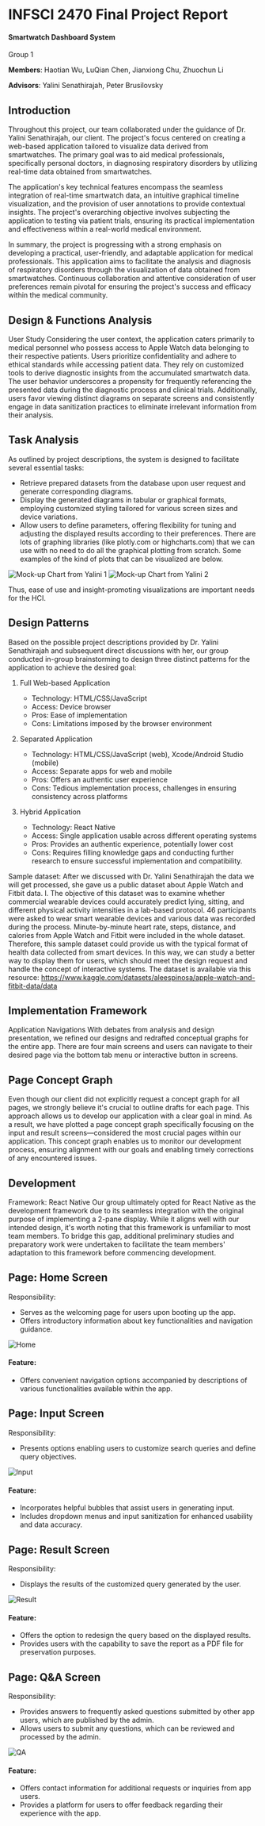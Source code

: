 # INFSCI 2470 Final Project Report
#### Smartwatch Dashboard System

Group 1

**Members**: Haotian Wu, LuQian Chen, Jianxiong Chu, Zhuochun Li

**Advisors**: Yalini Senathirajah, Peter Brusilovsky

## Introduction
Throughout this project, our team collaborated under the guidance of Dr. Yalini Senathirajah, our client. The project's focus centered on creating a web-based application tailored to visualize data derived from smartwatches. The primary goal was to aid medical professionals, specifically personal doctors, in diagnosing respiratory disorders by utilizing real-time data obtained from smartwatches. 

The application's key technical features encompass the seamless integration of real-time smartwatch data, an intuitive graphical timeline visualization, and the provision of user annotations to provide contextual insights. The project's overarching objective involves subjecting the application to testing via patient trials, ensuring its practical implementation and effectiveness within a real-world medical environment.

In summary, the project is progressing with a strong emphasis on developing a practical, user-friendly, and adaptable application for medical professionals. This application aims to facilitate the analysis and diagnosis of respiratory disorders through the visualization of data obtained from smartwatches. Continuous collaboration and attentive consideration of user preferences remain pivotal for ensuring the project's success and efficacy within the medical community.


## Design & Functions Analysis
User Study
Considering the user context, the application caters primarily to medical personnel who possess access to Apple Watch data belonging to their respective patients. Users prioritize confidentiality and adhere to ethical standards while accessing patient data. They rely on customized tools to derive diagnostic insights from the accumulated smartwatch data. The user behavior underscores a propensity for frequently referencing the presented data during the diagnostic process and clinical trials. Additionally, users favor viewing distinct diagrams on separate screens and consistently engage in data sanitization practices to eliminate irrelevant information from their analysis.


## Task Analysis
As outlined by project descriptions, the system is designed to facilitate several essential tasks:
- Retrieve prepared datasets from the database upon user request and generate corresponding diagrams.
- Display the generated diagrams in tabular or graphical formats, employing customized styling tailored for various screen sizes and device variations.
- Allow users to define parameters, offering flexibility for tuning and adjusting the displayed results according to their preferences.
There are lots of graphing libraries (like plotly.com or highcharts.com) that we can use with no need to do all the graphical plotting from scratch. Some examples of the kind of plots that can be visualized are below.

![Mock-up Chart from Yalini 1](assets/demo_chart1.png)
![Mock-up Chart from Yalini 2](assets/demo_chart2.png)
 
Thus, ease of use and insight-promoting visualizations are important needs for the HCI.


## Design Patterns 
Based on the possible project descriptions provided by Dr. Yalini Senathirajah and subsequent direct discussions with her, our group conducted in-group brainstorming to design three distinct patterns for the application to achieve the desired goal:
1. Full Web-based Application
   - Technology: HTML/CSS/JavaScript
   - Access: Device browser
   - Pros: Ease of implementation
   - Cons: Limitations imposed by the browser environment

2. Separated Application
   - Technology: HTML/CSS/JavaScript (web), Xcode/Android Studio (mobile)
   - Access: Separate apps for web and mobile
   - Pros: Offers an authentic user experience
   - Cons: Tedious implementation process, challenges in ensuring consistency across platforms

3. Hybrid Application
   - Technology: React Native
   - Access: Single application usable across different operating systems
   - Pros: Provides an authentic experience, potentially lower cost
   - Cons: Requires filling knowledge gaps and conducting further research to ensure successful implementation and compatibility.

Sample dataset: After we discussed with Dr. Yalini Senathirajah the data we will get processed, she gave us a public dataset about Apple Watch and Fitbit data. l. The objective of this dataset was to examine whether commercial wearable devices could accurately predict lying, sitting, and different physical activity intensities in a lab-based protocol. 46 participants were asked to wear smart wearable devices and various data was recorded during the process. Minute-by-minute heart rate, steps, distance, and calories from Apple Watch and Fitbit were included in the whole dataset. Therefore, this sample dataset could provide us with the typical format of health data collected from smart devices. In this way, we can study a better way to display them for users, which should meet the design request and handle the concept of interactive systems. The dataset is available via this resource: https://www.kaggle.com/datasets/aleespinosa/apple-watch-and-fitbit-data/data


## Implementation Framework
Application Navigations
With debates from analysis and design presentation, we refined our designs and redrafted conceptual graphs for the entire app. There are four main screens and users can navigate to their desired page via the bottom tab menu or interactive button in screens.
 

## Page Concept Graph
Even though our client did not explicitly request a concept graph for all pages, we strongly believe it's crucial to outline drafts for each page. This approach allows us to develop our application with a clear goal in mind. As a result, we have plotted a page concept graph specifically focusing on the input and result screens—considered the most crucial pages within our application. This concept graph enables us to monitor our development process, ensuring alignment with our goals and enabling timely corrections of any encountered issues.
 


## Development
Framework: React Native
Our group ultimately opted for React Native as the development framework due to its seamless integration with the original purpose of implementing a 2-pane display. While it aligns well with our intended design, it's worth noting that this framework is unfamiliar to most team members. To bridge this gap, additional preliminary studies and preparatory work were undertaken to facilitate the team members' adaptation to this framework before commencing development.

## Page: Home Screen
Responsibility:
- Serves as the welcoming page for users upon booting up the app.
- Offers introductory information about key functionalities and navigation guidance.

![Home](assets/Home.png)

#### Feature:
- Offers convenient navigation options accompanied by descriptions of various functionalities available within the app.
 

## Page: Input Screen
Responsibility:
- Presents options enabling users to customize search queries and define query objectives.

![Input](assets/Input.jpg)

#### Feature:
- Incorporates helpful bubbles that assist users in generating input.
- Includes dropdown menus and input sanitization for enhanced usability and data accuracy.

## Page: Result Screen
Responsibility:
- Displays the results of the customized query generated by the user.

![Result](assets/Result.png)

#### Feature:
- Offers the option to redesign the query based on the displayed results.
- Provides users with the capability to save the report as a PDF file for preservation purposes.
 

## Page: Q&A Screen
Responsibility:
- Provides answers to frequently asked questions submitted by other app users, which are published by the admin.
- Allows users to submit any questions, which can be reviewed and processed by the admin.

![QA](assets/QA.jpg)

#### Feature:
- Offers contact information for additional requests or inquiries from app users.
- Provides a platform for users to offer feedback regarding their experience with the app.
 

